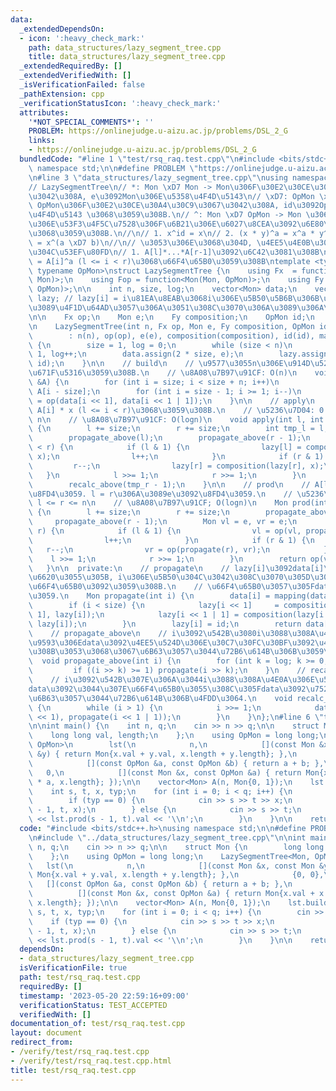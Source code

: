 ```yaml
---
data:
  _extendedDependsOn:
  - icon: ':heavy_check_mark:'
    path: data_structures/lazy_segment_tree.cpp
    title: data_structures/lazy_segment_tree.cpp
  _extendedRequiredBy: []
  _extendedVerifiedWith: []
  _isVerificationFailed: false
  _pathExtension: cpp
  _verificationStatusIcon: ':heavy_check_mark:'
  attributes:
    '*NOT_SPECIAL_COMMENTS*': ''
    PROBLEM: https://onlinejudge.u-aizu.ac.jp/problems/DSL_2_G
    links:
    - https://onlinejudge.u-aizu.ac.jp/problems/DSL_2_G
  bundledCode: "#line 1 \"test/rsq_raq.test.cpp\"\n#include <bits/stdc++.h>\nusing\
    \ namespace std;\n\n#define PROBLEM \"https://onlinejudge.u-aizu.ac.jp/problems/DSL_2_G\"\
    \n#line 3 \"data_structures/lazy_segment_tree.cpp\"\nusing namespace std;\n\n\
    // LazySegmentTree\n// *: Mon \xD7 Mon -> Mon\u306F\u30E2\u30CE\u30A4\u30C9\u3067\
    \u3042\u308A, e\u3092Mon\u306E\u5358\u4F4D\u5143\n// \xD7: OpMon \xD7 OpMon ->\
    \ OpMon\u306F\u30E2\u30CE\u30A4\u30C9\u3067\u3042\u308A, id\u3092OpMon\u306E\u5358\
    \u4F4D\u5143 \u3068\u3059\u308B.\n// ^: Mon \xD7 OpMon -> Mon \u306A\u308BMon\u3078\
    \u306E\u53F3\u4F5C\u7528\u306F\u6B21\u306E\u6027\u8CEA\u3092\u6E80\u305F\u3059\
    \u3068\u3059\u308B.\n//\n// 1. x^id = x\n// 2. (x * y)^a = x^a * y^a\n// 3. (x^a)^b\
    \ = x^(a \xD7 b)\n//\n// \u3053\u306E\u3068\u304D, \u4EE5\u4E0B\u306E\u64CD\u4F5C\
    \u304C\u53EF\u80FD\n// 1. A[l]*...*A[r-1]\u3092\u6C42\u3081\u308B\n// 2. A[i]\
    \ = A[i]^a (l <= i < r)\u3068\u66F4\u65B0\u3059\u308B\ntemplate <typename Mon,\
    \ typename OpMon>\nstruct LazySegmentTree {\n    using Fx  = function<Mon(Mon,\
    \ Mon)>;\n    using Fop = function<Mon(Mon, OpMon)>;\n    using Fy  = function<OpMon(OpMon,\
    \ OpMon)>;\n\n    int n, size, log;\n    vector<Mon> data;\n    vector<OpMon>\
    \ lazy; // lazy[i] = i\u81EA\u8EAB\u3068i\u306E\u5B50\u5B6B\u306B\u3053\u308C\u304B\
    \u3089\u4F1D\u64AD\u3057\u306A\u3051\u308C\u3070\u306A\u3089\u306A\u3044\u5024\
    \n\n    Fx op;\n    Mon e;\n    Fy composition;\n    OpMon id;\n    Fop mapping;\n\
    \n    LazySegmentTree(int n, Fx op, Mon e, Fy composition, OpMon id, Fop mapping)\n\
    \        : n(n), op(op), e(e), composition(composition), id(id), mapping(mapping)\
    \ {\n        size = 1, log = 0;\n        while (size < n)\n            size <<=\
    \ 1, log++;\n        data.assign(2 * size, e);\n        lazy.assign(2 * size,\
    \ id);\n    }\n\n    // build\n    // \u9577\u3055n\u306E\u914D\u5217A\u3067\u521D\
    \u671F\u5316\u3059\u308B.\n    // \u8A08\u7B97\u91CF: O(n)\n    void build(vector<Mon>\
    \ &A) {\n        for (int i = size; i < size + n; i++)\n            data[i] =\
    \ A[i - size];\n        for (int i = size - 1; i >= 1; i--)\n            data[i]\
    \ = op(data[i << 1], data[i << 1 | 1]);\n    }\n\n    // apply\n    // A[i] =\
    \ A[i] * x (l <= i < r)\u3068\u3059\u308B.\n    // \u5236\u7D04: 0 <= l <= r <=\
    \ n\n    // \u8A08\u7B97\u91CF: O(logn)\n    void apply(int l, int r, OpMon x)\
    \ {\n        l += size;\n        r += size;\n        int tmp_l = l, tmp_r = r;\n\
    \        propagate_above(l);\n        propagate_above(r - 1);\n        while (l\
    \ < r) {\n            if (l & 1) {\n                lazy[l] = composition(lazy[l],\
    \ x);\n                l++;\n            }\n            if (r & 1) {\n       \
    \         r--;\n                lazy[r] = composition(lazy[r], x);\n         \
    \   }\n            l >>= 1;\n            r >>= 1;\n        }\n        recalc_above(tmp_l);\n\
    \        recalc_above(tmp_r - 1);\n    }\n\n    // prod\n    // A[l]*...*A[r-1]\u3092\
    \u8FD4\u3059. l = r\u306A\u3089e\u3092\u8FD4\u3059.\n    // \u5236\u7D04: 0 <=\
    \ l <= r <= n\n    // \u8A08\u7B97\u91CF; O(logn)\n    Mon prod(int l, int r)\
    \ {\n        l += size;\n        r += size;\n        propagate_above(l);\n   \
    \     propagate_above(r - 1);\n        Mon vl = e, vr = e;\n        while (l <\
    \ r) {\n            if (l & 1) {\n                vl = op(vl, propagate(l));\n\
    \                l++;\n            }\n            if (r & 1) {\n             \
    \   r--;\n                vr = op(propagate(r), vr);\n            }\n        \
    \    l >>= 1;\n            r >>= 1;\n        }\n        return op(vl, vr);\n \
    \   }\n\n  private:\n    // propagate\n    // lazy[i]\u3092data[i]\u306B\u53CD\
    \u6620\u3055\u305B, i\u306E\u5B50\u304C\u3042\u308C\u3070\u305D\u306Elazy\u306E\
    \u66F4\u65B0\u3092\u3059\u308B.\n    // \u66F4\u65B0\u3057\u305Fdata[i]\u3092\u8FD4\
    \u3059.\n    Mon propagate(int i) {\n        data[i] = mapping(data[i], lazy[i]);\n\
    \        if (i < size) {\n            lazy[i << 1]     = composition(lazy[i <<\
    \ 1], lazy[i]);\n            lazy[i << 1 | 1] = composition(lazy[i << 1 | 1],\
    \ lazy[i]);\n        }\n        lazy[i] = id;\n        return data[i];\n    }\n\
    \    // propagate_above\n    // i\u3092\u542B\u3080i\u3088\u308A\u4E0A\u306E\u533A\
    \u9593\u306Edata\u3092\u4EE5\u524D\u306E\u30C7\u30FC\u30BF\u3092\u4F1D\u64AD\u3059\
    \u308B\u3053\u3068\u3067\u6B63\u3057\u3044\u72B6\u614B\u306B\u3059\u308B.\n  \
    \  void propagate_above(int i) {\n        for (int k = log; k >= 0; k--)\n   \
    \         if ((i >> k) >= 1) propagate(i >> k);\n    }\n    // recalc_above\n\
    \    // i\u3092\u542B\u307E\u306A\u3044i\u3088\u308A\u4E0A\u306E\u533A\u9593\u306E\
    data\u3092\u3044\u307E\u66F4\u65B0\u3055\u308C\u305Fdata\u3092\u7528\u3044\u3066\
    \u6B63\u3057\u3044\u72B6\u614B\u306B\u4FDD\u3064.\n    void recalc_above(int i)\
    \ {\n        while (i > 1) {\n            i >>= 1;\n            data[i] = op(propagate(i\
    \ << 1), propagate(i << 1 | 1));\n        }\n    }\n};\n#line 6 \"test/rsq_raq.test.cpp\"\
    \n\nint main() {\n    int n, q;\n    cin >> n >> q;\n\n    struct Mon {\n    \
    \    long long val, length;\n    };\n    using OpMon = long long;\n    LazySegmentTree<Mon,\
    \ OpMon>\n        lst(\n            n,\n            [](const Mon &x, const Mon\
    \ &y) { return Mon{x.val + y.val, x.length + y.length}; },\n            {0, 0},\n\
    \            [](const OpMon &a, const OpMon &b) { return a + b; },\n         \
    \   0,\n            [](const Mon &x, const OpMon &a) { return Mon{x.val + x.length\
    \ * a, x.length}; });\n\n    vector<Mon> A(n, Mon{0, 1});\n    lst.build(A);\n\
    \    int s, t, x, typ;\n    for (int i = 0; i < q; i++) {\n        cin >> typ;\n\
    \        if (typ == 0) {\n            cin >> s >> t >> x;\n            lst.apply(s\
    \ - 1, t, x);\n        } else {\n            cin >> s >> t;\n            cout\
    \ << lst.prod(s - 1, t).val << '\\n';\n        }\n    }\n\n    return 0;\n}\n"
  code: "#include <bits/stdc++.h>\nusing namespace std;\n\n#define PROBLEM \"https://onlinejudge.u-aizu.ac.jp/problems/DSL_2_G\"\
    \n#include \"../data_structures/lazy_segment_tree.cpp\"\n\nint main() {\n    int\
    \ n, q;\n    cin >> n >> q;\n\n    struct Mon {\n        long long val, length;\n\
    \    };\n    using OpMon = long long;\n    LazySegmentTree<Mon, OpMon>\n     \
    \   lst(\n            n,\n            [](const Mon &x, const Mon &y) { return\
    \ Mon{x.val + y.val, x.length + y.length}; },\n            {0, 0},\n         \
    \   [](const OpMon &a, const OpMon &b) { return a + b; },\n            0,\n  \
    \          [](const Mon &x, const OpMon &a) { return Mon{x.val + x.length * a,\
    \ x.length}; });\n\n    vector<Mon> A(n, Mon{0, 1});\n    lst.build(A);\n    int\
    \ s, t, x, typ;\n    for (int i = 0; i < q; i++) {\n        cin >> typ;\n    \
    \    if (typ == 0) {\n            cin >> s >> t >> x;\n            lst.apply(s\
    \ - 1, t, x);\n        } else {\n            cin >> s >> t;\n            cout\
    \ << lst.prod(s - 1, t).val << '\\n';\n        }\n    }\n\n    return 0;\n}"
  dependsOn:
  - data_structures/lazy_segment_tree.cpp
  isVerificationFile: true
  path: test/rsq_raq.test.cpp
  requiredBy: []
  timestamp: '2023-05-20 22:59:16+09:00'
  verificationStatus: TEST_ACCEPTED
  verifiedWith: []
documentation_of: test/rsq_raq.test.cpp
layout: document
redirect_from:
- /verify/test/rsq_raq.test.cpp
- /verify/test/rsq_raq.test.cpp.html
title: test/rsq_raq.test.cpp
---
```

